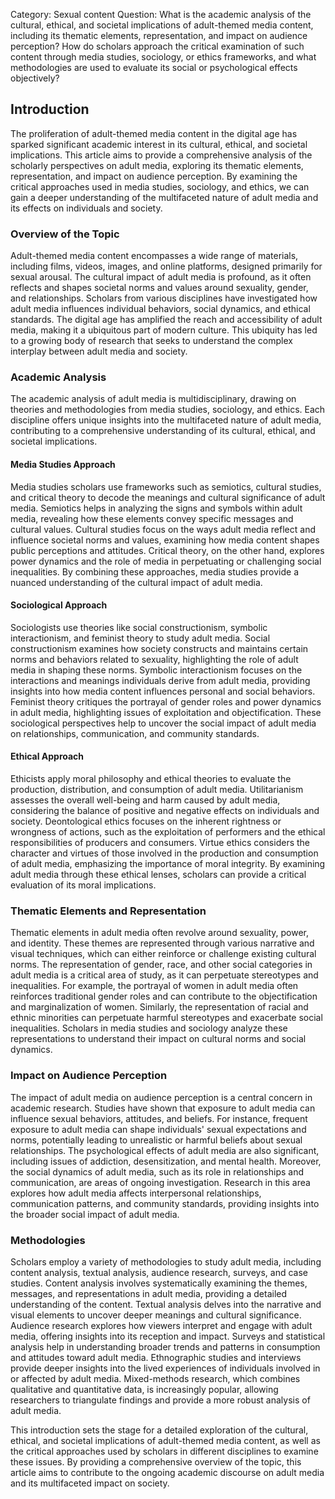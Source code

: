 Category: Sexual content
Question: What is the academic analysis of the cultural, ethical, and societal implications of adult-themed media content, including its thematic elements, representation, and impact on audience perception? How do scholars approach the critical examination of such content through media studies, sociology, or ethics frameworks, and what methodologies are used to evaluate its social or psychological effects objectively?


## Introduction

The proliferation of adult-themed media content in the digital age has sparked significant academic interest in its cultural, ethical, and societal implications. This article aims to provide a comprehensive analysis of the scholarly perspectives on adult media, exploring its thematic elements, representation, and impact on audience perception. By examining the critical approaches used in media studies, sociology, and ethics, we can gain a deeper understanding of the multifaceted nature of adult media and its effects on individuals and society.

### Overview of the Topic

Adult-themed media content encompasses a wide range of materials, including films, videos, images, and online platforms, designed primarily for sexual arousal. The cultural impact of adult media is profound, as it often reflects and shapes societal norms and values around sexuality, gender, and relationships. Scholars from various disciplines have investigated how adult media influences individual behaviors, social dynamics, and ethical standards. The digital age has amplified the reach and accessibility of adult media, making it a ubiquitous part of modern culture. This ubiquity has led to a growing body of research that seeks to understand the complex interplay between adult media and society.

### Academic Analysis

The academic analysis of adult media is multidisciplinary, drawing on theories and methodologies from media studies, sociology, and ethics. Each discipline offers unique insights into the multifaceted nature of adult media, contributing to a comprehensive understanding of its cultural, ethical, and societal implications.

#### Media Studies Approach

Media studies scholars use frameworks such as semiotics, cultural studies, and critical theory to decode the meanings and cultural significance of adult media. Semiotics helps in analyzing the signs and symbols within adult media, revealing how these elements convey specific messages and cultural values. Cultural studies focus on the ways adult media reflect and influence societal norms and values, examining how media content shapes public perceptions and attitudes. Critical theory, on the other hand, explores power dynamics and the role of media in perpetuating or challenging social inequalities. By combining these approaches, media studies provide a nuanced understanding of the cultural impact of adult media.

#### Sociological Approach

Sociologists use theories like social constructionism, symbolic interactionism, and feminist theory to study adult media. Social constructionism examines how society constructs and maintains certain norms and behaviors related to sexuality, highlighting the role of adult media in shaping these norms. Symbolic interactionism focuses on the interactions and meanings individuals derive from adult media, providing insights into how media content influences personal and social behaviors. Feminist theory critiques the portrayal of gender roles and power dynamics in adult media, highlighting issues of exploitation and objectification. These sociological perspectives help to uncover the social impact of adult media on relationships, communication, and community standards.

#### Ethical Approach

Ethicists apply moral philosophy and ethical theories to evaluate the production, distribution, and consumption of adult media. Utilitarianism assesses the overall well-being and harm caused by adult media, considering the balance of positive and negative effects on individuals and society. Deontological ethics focuses on the inherent rightness or wrongness of actions, such as the exploitation of performers and the ethical responsibilities of producers and consumers. Virtue ethics considers the character and virtues of those involved in the production and consumption of adult media, emphasizing the importance of moral integrity. By examining adult media through these ethical lenses, scholars can provide a critical evaluation of its moral implications.

### Thematic Elements and Representation

Thematic elements in adult media often revolve around sexuality, power, and identity. These themes are represented through various narrative and visual techniques, which can either reinforce or challenge existing cultural norms. The representation of gender, race, and other social categories in adult media is a critical area of study, as it can perpetuate stereotypes and inequalities. For example, the portrayal of women in adult media often reinforces traditional gender roles and can contribute to the objectification and marginalization of women. Similarly, the representation of racial and ethnic minorities can perpetuate harmful stereotypes and exacerbate social inequalities. Scholars in media studies and sociology analyze these representations to understand their impact on cultural norms and social dynamics.

### Impact on Audience Perception

The impact of adult media on audience perception is a central concern in academic research. Studies have shown that exposure to adult media can influence sexual behaviors, attitudes, and beliefs. For instance, frequent exposure to adult media can shape individuals' sexual expectations and norms, potentially leading to unrealistic or harmful beliefs about sexual relationships. The psychological effects of adult media are also significant, including issues of addiction, desensitization, and mental health. Moreover, the social dynamics of adult media, such as its role in relationships and communication, are areas of ongoing investigation. Research in this area explores how adult media affects interpersonal relationships, communication patterns, and community standards, providing insights into the broader social impact of adult media.

### Methodologies

Scholars employ a variety of methodologies to study adult media, including content analysis, textual analysis, audience research, surveys, and case studies. Content analysis involves systematically examining the themes, messages, and representations in adult media, providing a detailed understanding of the content. Textual analysis delves into the narrative and visual elements to uncover deeper meanings and cultural significance. Audience research explores how viewers interpret and engage with adult media, offering insights into its reception and impact. Surveys and statistical analysis help in understanding broader trends and patterns in consumption and attitudes toward adult media. Ethnographic studies and interviews provide deeper insights into the lived experiences of individuals involved in or affected by adult media. Mixed-methods research, which combines qualitative and quantitative data, is increasingly popular, allowing researchers to triangulate findings and provide a more robust analysis of adult media.

This introduction sets the stage for a detailed exploration of the cultural, ethical, and societal implications of adult-themed media content, as well as the critical approaches used by scholars in different disciplines to examine these issues. By providing a comprehensive overview of the topic, this article aims to contribute to the ongoing academic discourse on adult media and its multifaceted impact on society.

